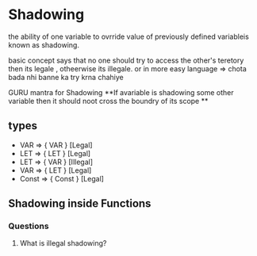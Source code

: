 # Shadowing

the ability of one variable to ovrride value of previously defined  variableis known as shadowing.

basic concept says that no one should try to access the other's teretory then its legale , otheerwise its illegale.
or in more easy  language => chota bada nhi banne ka try krna chahiye

GURU mantra for Shadowing
**If avariable is shadowing some other variable then it should noot cross the boundry of its scope **

## types
- VAR => { VAR }     [Legal]
- LET => { LET }     [Legal]
- LET => { VAR }     [Illegal]
- VAR => { LET }     [Legal]
- Const => { Const } [Legal]


## Shadowing inside Functions


### Questions

1. What is illegal shadowing?